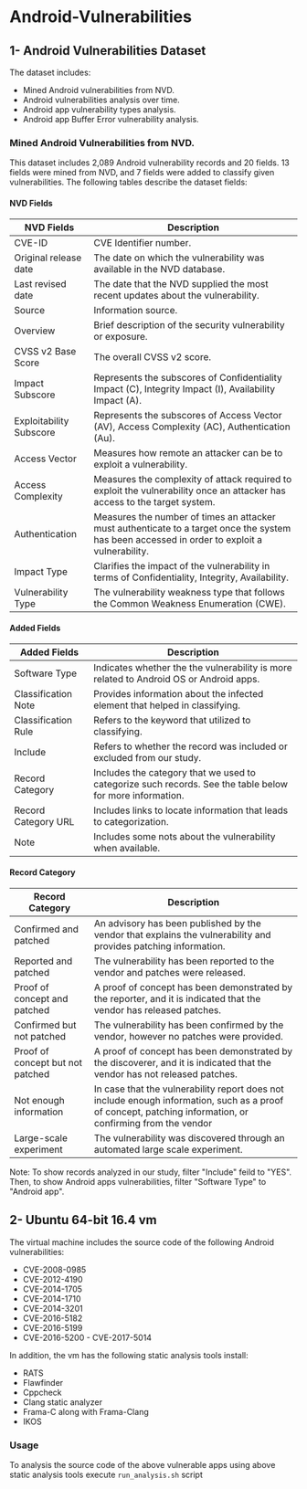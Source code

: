 # Android-Vulnerabilities

## 1- Android Vulnerabilities Dataset

The dataset includes:
 - Mined Android vulnerabilities from NVD. 
 - Android vulnerabilities analysis over time.
 - Android app vulnerability types analysis.
 - Android app Buffer Error vulnerability analysis.
 
### Mined Android Vulnerabilities from NVD. 
This dataset includes 2,089 Android vulnerability records and 20 fields. 13 fields were mined from NVD, and 7 fields were added to classify given vulnerabilities. 
The following tables describe the dataset fields:

####  NVD Fields
| NVD Fields               | Description
| ----------------------   | ------------------------------------ | 
| CVE-ID                   | CVE Identifier number.
| Original release date    | The date on which the vulnerability was available in the NVD database.
| Last revised date        | The date that the NVD supplied the most recent updates about the vulnerability.
| Source                   | Information source.
| Overview                 | Brief description of the security vulnerability or exposure.
| CVSS v2 Base Score       | The overall CVSS v2 score.
| Impact  Subscore         | Represents the subscores of  Confidentiality Impact (C), Integrity Impact (I), Availability Impact (A).
| Exploitability Subscore  | Represents the subscores of  Access Vector (AV), Access Complexity (AC), Authentication (Au).
| Access Vector            | Measures how remote an attacker can be to exploit a vulnerability.
| Access Complexity        | Measures the complexity of attack required to exploit the vulnerability once an attacker has access to the target system.
| Authentication           | Measures the number of times an attacker must authenticate to a target once the system has been accessed in order to exploit a vulnerability.
| Impact Type              | Clarifies the impact of the vulnerability in terms of Confidentiality, Integrity, Availability.
| Vulnerability Type       | The vulnerability weakness type that follows the Common Weakness Enumeration (CWE). 

#### Added Fields
| Added Fields             |  Description
| ----------------------   |------------------------------------| 
| Software Type            | Indicates whether the the vulnerability is more related to Android OS or Android apps.
| Classification Note      | Provides information about the infected element that helped in classifying.
| Classification Rule      | Refers to the keyword that utilized to classifying.
| Include                  | Refers to whether the record was included or excluded from our study.
| Record Category          | Includes the category that we used to categorize such records. See the table below for more information.
| Record Category URL      | Includes links to locate information that leads to categorization.
| Note                     | Includes some nots about the vulnerability when available.


 #### Record Category
 
| Record Category                      |  Description
| --------------------------------     | ------------------------------------ | 
| Confirmed and patched                | An advisory has been published by the vendor that explains the vulnerability and provides patching information. 
| Reported and patched                 | The vulnerability has been reported to the vendor and patches were released. 
| Proof of concept and patched         | A proof of concept has been demonstrated by the reporter, and it is indicated that the vendor has released patches.
| Confirmed but not patched            | The vulnerability has been confirmed by the vendor, however no patches were provided.
| Proof of concept but not patched     | A proof of concept has been demonstrated by the discoverer, and it is indicated that the vendor has not released patches.
| Not enough information               | In case that the vulnerability report does not include enough information, such as a proof of concept, patching information, or confirming from the vendor
| Large-scale experiment               | The vulnerability was discovered through an automated large scale experiment. 
 
 Note: To show records analyzed in our study, filter "Include" feild to "YES". Then, to show Android apps vulnerabilities, filter "Software Type" to "Android app".


## 2- Ubuntu 64-bit 16.4 vm
The virtual machine includes the source code of the following Android vulnerabilities:
- CVE-2008-0985
- CVE-2012-4190
- CVE-2014-1705
- CVE-2014-1710
- CVE-2014-3201
- CVE-2016-5182
- CVE-2016-5199
- CVE-2016-5200
- CVE-2017-5014

In addition, the vm has the following static analysis tools install:
- RATS
- Flawfinder
- Cppcheck
- Clang static analyzer
- Frama-C along with Frama-Clang 
- IKOS

### Usage
To analysis the source code of the above vulnerable apps using above static analysis tools execute `run_analysis.sh`  script

